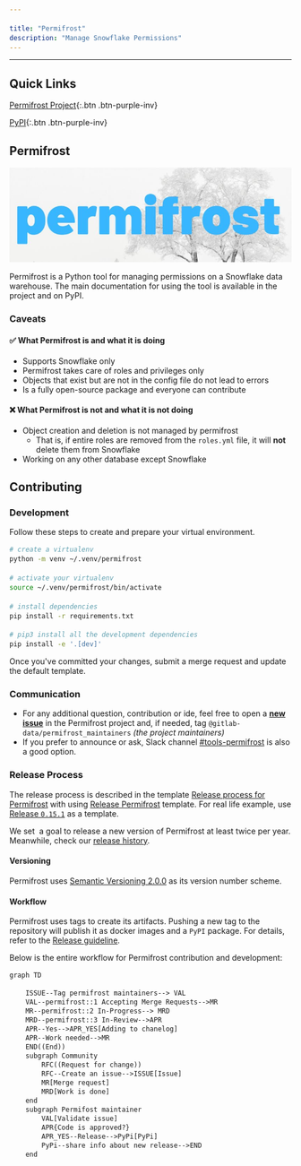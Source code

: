 ```yaml
---

title: "Permifrost"
description: "Manage Snowflake Permissions"
---
```










---

## Quick Links

[Permifrost Project](https://gitlab.com/gitlab-data/permifrost/){:.btn .btn-purple-inv}

[PyPI](https://pypi.org/project/permifrost/){:.btn .btn-purple-inv}

## Permifrost

![](pf.jpeg)

Permifrost is a Python tool for managing permissions on a Snowflake data warehouse. The main documentation for using the tool is available in the project and on PyPI.

### Caveats

#### :white_check_mark: What Permifrost is and what it is doing

* Supports Snowflake only
* Permifrost takes care of roles and privileges only
* Objects that exist but are not in the config file do not lead to errors
* Is a fully open-source package and everyone can contribute

#### :x: What Permifrost is not and what it is not doing

* Object creation and deletion is not managed by permifrost
    * That is, if entire roles are removed from the `roles.yml` file, it will **not** delete them from Snowflake
* Working on any other database except Snowflake


## Contributing 

### Development

Follow these steps to create and prepare your virtual environment.

```bash
# create a virtualenv
python -m venv ~/.venv/permifrost

# activate your virtualenv
source ~/.venv/permifrost/bin/activate

# install dependencies
pip install -r requirements.txt

# pip3 install all the development dependencies
pip install -e '.[dev]'
```

Once you've committed your changes, submit a merge request and update the default template.

### Communication

* For any additional question, contribution or ide, feel free to open a [**new issue**](https://gitlab.com/gitlab-data/permifrost/-/issues/new) in the Permifrost project and, if needed, tag `@gitlab-data/permifrost_maintainers` _(the project maintainers)_
* If you prefer to announce or ask, Slack channel [#tools-permifrost](https://getdbt.slack.com/archives/C01LWQJMMGS) is also a good option.

### Release Process

The release process is described in the template [Release process for Permifrost](https://gitlab.com/gitlab-data/permifrost/-/blob/master/RELEASE.md) with using [Release Permifrost](https://gitlab.com/gitlab-data/permifrost/-/blob/master/.gitlab/issue_templates/Releasing%20update.md) template. For real life example, use [Release `0.15.1`](https://gitlab.com/gitlab-data/permifrost/-/issues/175) as a template.

We set  a goal to release a new version of Permifrost at least twice per year. Meanwhile, check our [release history](https://pypi.org/project/permifrost/#history).

#### Versioning

Permifrost uses [Semantic Versioning 2.0.0](https://semver.org/) as its version number scheme.

#### Workflow

Permifrost uses tags to create its artifacts. Pushing a new tag to the repository will publish it as docker images and a `PyPI` package. For details, refer to the [Release guideline](https://gitlab.com/gitlab-data/permifrost/-/blob/master/.gitlab/issue_templates/Releasing%20update.md).

Below is the entire workflow for Permifrost contribution and development:

```mermaid
graph TD

    ISSUE--Tag permifrost maintainers--> VAL
    VAL--permifrost::1 Accepting Merge Requests-->MR
    MR--permifrost::2 In-Progress--> MRD
    MRD--permifrost::3 In-Review-->APR
    APR--Yes-->APR_YES[Adding to chanelog]
    APR--Work needed-->MR
    END((End))
    subgraph Community
        RFC((Request for change))
        RFC--Create an issue-->ISSUE[Issue]
        MR[Merge request]
        MRD[Work is done]
    end  
    subgraph Permifost maintainer
        VAL[Validate issue]
        APR{Code is approved?}
        APR_YES--Release-->PyPi[PyPi]
        PyPi--share info about new release-->END
    end
    
```



